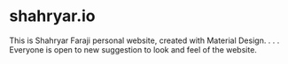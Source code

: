 # shahryar.io
This is Shahryar Faraji personal website, created with Material Design.
.
.
.
Everyone is open to new suggestion to look and feel of the website.

